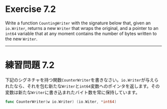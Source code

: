 # Exercise 7.2
Write a function `CountingWriter` with the signature below that, given an `io.Writer`, returns a new `Writer` that wraps the original, and a pointer to an `int64` variable that at any moment contains the number of bytes written to the new `Writer`.


---
# 練習問題 7.2
下記のシグネチャを持つ関数`CounterWriter`を書きなさい。`io.Writer`が与えられたなら、それを包む新たな`Writer`と`int64`変数へのポインタを返します。その変数は新たな`Writer`に書き込まれたバイト数を常に保持しています。

````go
func CounterWriter(w io.Writer) (io.Witer, *int64)
````

